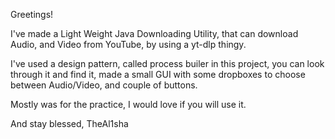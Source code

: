 Greetings!

I've made a Light Weight Java Downloading Utility, that can download Audio, and Video from YouTube, by using a yt-dlp thingy.

I've used a design pattern, called process builer in this project, you can look through it and find it, made a small GUI with some dropboxes to choose between Audio/Video, and couple of buttons.

Mostly was for the practice, I would love if you will use it.

And stay blessed, TheAl1sha
